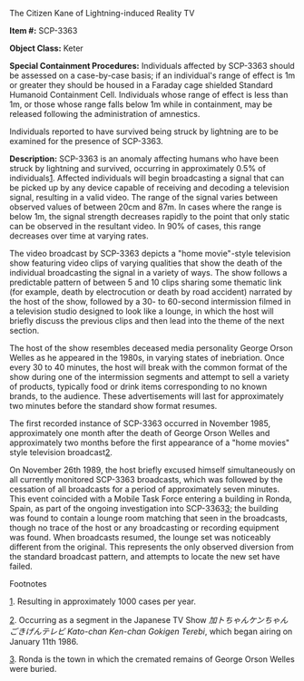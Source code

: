The Citizen Kane of Lightning-induced Reality TV

**Item #:** SCP-3363

**Object Class:** Keter

**Special Containment Procedures:** Individuals affected by SCP-3363 should be assessed on a case-by-case basis; if an individual's range of effect is 1m or greater they should be housed in a Faraday cage shielded Standard Humanoid Containment Cell. Individuals whose range of effect is less than 1m, or those whose range falls below 1m while in containment, may be released following the administration of amnestics.

Individuals reported to have survived being struck by lightning are to be examined for the presence of SCP-3363.

**Description:** SCP-3363 is an anomaly affecting humans who have been struck by lightning and survived, occurring in approximately 0.5% of individuals[1](javascript:;). Affected individuals will begin broadcasting a signal that can be picked up by any device capable of receiving and decoding a television signal, resulting in a valid video. The range of the signal varies between observed values of between 20cm and 87m. In cases where the range is below 1m, the signal strength decreases rapidly to the point that only static can be observed in the resultant video. In 90% of cases, this range decreases over time at varying rates.

The video broadcast by SCP-3363 depicts a "home movie"-style television show featuring video clips of varying qualities that show the death of the individual broadcasting the signal in a variety of ways. The show follows a predictable pattern of between 5 and 10 clips sharing some thematic link (for example, death by electrocution or death by road accident) narrated by the host of the show, followed by a 30- to 60-second intermission filmed in a television studio designed to look like a lounge, in which the host will briefly discuss the previous clips and then lead into the theme of the next section.

The host of the show resembles deceased media personality George Orson Welles as he appeared in the 1980s, in varying states of inebriation. Once every 30 to 40 minutes, the host will break with the common format of the show during one of the intermission segments and attempt to sell a variety of products, typically food or drink items corresponding to no known brands, to the audience. These advertisements will last for approximately two minutes before the standard show format resumes.

The first recorded instance of SCP-3363 occurred in November 1985, approximately one month after the death of George Orson Welles and approximately two months before the first appearance of a "home movies" style television broadcast[2](javascript:;).

On November 26th 1989, the host briefly excused himself simultaneously on all currently monitored SCP-3363 broadcasts, which was followed by the cessation of all broadcasts for a period of approximately seven minutes. This event coincided with a Mobile Task Force entering a building in Ronda, Spain, as part of the ongoing investigation into SCP-3363[3](javascript:;); the building was found to contain a lounge room matching that seen in the broadcasts, though no trace of the host or any broadcasting or recording equipment was found. When broadcasts resumed, the lounge set was noticeably different from the original. This represents the only observed diversion from the standard broadcast pattern, and attempts to locate the new set have failed.

Footnotes

[1](javascript:;). Resulting in approximately 1000 cases per year.

[2](javascript:;). Occurring as a segment in the Japanese TV Show _加トちゃんケンちゃんごきげんテレビ Kato-chan Ken-chan Gokigen Terebi_, which began airing on January 11th 1986.

[3](javascript:;). Ronda is the town in which the cremated remains of George Orson Welles were buried.